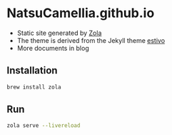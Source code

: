 # NatsuCamellia.github.io

- Static site generated by [Zola](https://www.getzola.org)
- The theme is derived from the Jekyll theme [estivo](https://github.com/fffabs/estivo)
- More documents in blog

## Installation

```sh
brew install zola
```

## Run

```sh
zola serve --livereload
```
